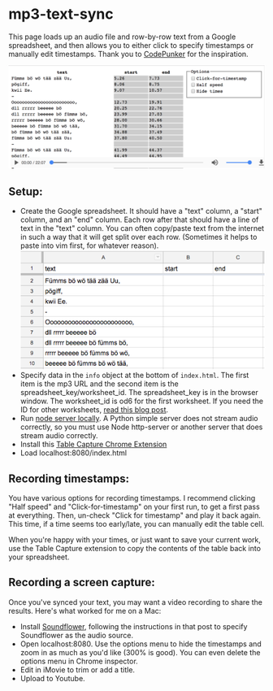 # mp3-text-sync

This page loads up an audio file and row-by-row text from a Google spreadsheet, and then allows you to either click to specify timestamps or manually edit timestamps. Thank you to [CodePunker](https://www.codepunker.com/blog/sync-audio-with-text-using-javascript) for the inspiration.

![Screenshot of page](screenshot_webpage.png)


## Setup:
- Create the Google spreadsheet. It should have a "text" column, a "start" column, and an "end" column. Each row after that should have a line of text in the "text" column. You can often copy/paste text from the internet in such a way that it will get split over each row. (Sometimes it helps to paste into vim first, for whatever reason).
![Screenshot of spreadsheet](screenshot_spreadsheet.png)
- Specify data in the `info` object at the bottom of `index.html`. The first item is the mp3 URL and the second item is the spreadsheet_key/worksheet_id. The spreadsheet_key is in the browser window. The worksheet_id is od6 for the first worksheet. If you need the ID for other worksheets, [read this blog post](http://damolab.blogspot.com/2011/03/od6-and-finding-other-worksheet-ids.html).
- Run [node server locally](https://github.com/indexzero/http-server). A Python simple server does not stream audio correctly, so you must use Node http-server or another server that does stream audio correctly.
- Install this [Table Capture Chrome Extension](https://chrome.google.com/webstore/detail/table-capture/iebpjdmgckacbodjpijphcplhebcmeop)
- Load localhost:8080/index.html

## Recording timestamps:
You have various options for recording timestamps. I recommend clicking "Half speed" and "Click-for-timestamp" on your first run, to get a first pass at everything.
Then, un-check "Click for timestamp" and play it back again. This time, if a time seems too early/late, you can manually edit the table cell.

When you're happy with your times, or just want to save your current work, use the Table Capture extension to copy the contents of the table back into your spreadsheet. 

## Recording a screen capture:
Once you've synced your text, you may want a video recording to share the results.
Here's what worked for me on a Mac:

- Install [Soundflower](https://github.com/mattingalls/Soundflower/releases/tag/2.0b2), following the instructions in that post to specify Soundflower as the audio source.
- Open localhost:8080. Use the options menu to hide the timestamps and zoom in as much as you'd like (300% is good). You can even delete the options menu in Chrome inspector.
- Edit in iMovie to trim or add a title.
- Upload to Youtube.




